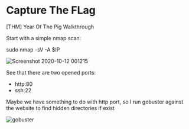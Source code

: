 # Capture The FLag
[THM] Year Of The Pig Walkthrough

Start with a simple nmap scan:

sudo nmap -sV -A $IP

![Screenshot 2020-10-12 001215](https://user-images.githubusercontent.com/72692401/95679646-fb9fb780-0c1f-11eb-9c54-bb4e65bbe84f.png)


See that there are two opened ports: 
- http:80
- ssh:22

Maybe we have something to do with http port, so I run gobuster against the website to find hidden directories if exist

![gobuster](https://user-images.githubusercontent.com/72692401/95679743-9c8e7280-0c20-11eb-9813-eab78537d097.png)




